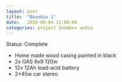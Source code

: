 ```yaml
---
layout: post
title:  "Boombox 1"
date:   2010-09-04 12:00:00
categories: project boombox audio
---
```

Status: Complete

- Home made wood casing painted in black
- 2x GAS 6x9 120w
- 12v 12Ah lead-acid battery
- 2*45w car stereo
